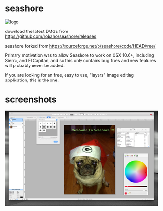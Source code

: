 # seashore

![logo](doc/logo.png)

download the latest DMGs from https://github.com/robaho/seashore/releases

seashore forked from https://sourceforge.net/p/seashore/code/HEAD/tree/

Primary motivation was to allow Seashore to work on OSX 10.6+, including Sierra, and El Capitan, and so this only contains bug fixes and new features will probably never be added.

If you are looking for an free, easy to use, "layers" image editing application, this is the one.

# screenshots

![screenshot](doc/screenshot.png "screenshot")


